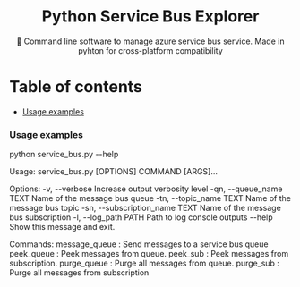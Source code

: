 <h1 align="center">Python Service Bus Explorer</h1>

<p align="center">🚀 Command line software to manage azure service bus service. Made in pyhton for cross-platform compatibility</p>

Table of contents
=================
<!--ts-->
   * [Usage examples](#usage)
<!--te-->

<h3 id="usage">Usage examples</h3>

python service_bus.py --help  

Usage: service_bus.py [OPTIONS] COMMAND [ARGS]...

Options:
  -v, --verbose                  Increase output verbosity level
  -qn, --queue_name TEXT         Name of the message bus queue
  -tn, --topic_name TEXT         Name of the message bus topic
  -sn, --subscription_name TEXT  Name of the message bus subscription
  -l, --log_path PATH            Path to log console outputs
  --help                         Show this message and exit.

Commands:
  message_queue  : Send messages to a service bus queue
  peek_queue     : Peek messages from queue.
  peek_sub       : Peek messages from subscription.
  purge_queue    : Purge all messages from queue.
  purge_sub      : Purge all messages from subscription


